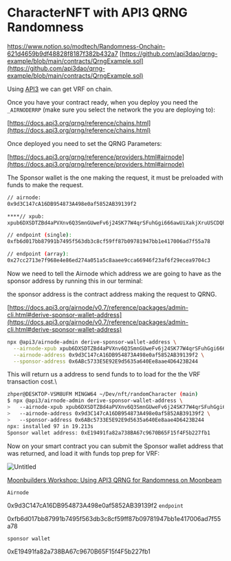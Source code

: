 # CharacterNFT with API3 QRNG Randomness
https://www.notion.so/modtech/Randomness-Onchain-621d4659b9df48828f8187f382b432a7
[https://github.com/api3dao/qrng-example/blob/main/contracts/QrngExample.sol](https://github.com/api3dao/qrng-example/blob/main/contracts/QrngExample.sol)

Using [API3](https://docs.api3.org/qrng) we can get VRF on chain.

Once you have your contract ready, when you deploy you need the `_AIRNODERRP` (make sure you select the network the you are deploying to):

[https://docs.api3.org/qrng/reference/chains.html](https://docs.api3.org/qrng/reference/chains.html)

Once deployed you need to set the QRNG Parameters:

[https://docs.api3.org/qrng/reference/providers.html#airnode](https://docs.api3.org/qrng/reference/providers.html#airnode)

The Sponsor wallet is the one making the request, it must be preloaded with funds to make the request.

```bash
// airnode:
0x9d3C147cA16DB954873A498e0af5852AB39139f2

****// xpub:
xpub6DXSDTZBd4aPVXnv6Q3SmnGUweFv6j24SK77W4qrSFuhGgi666awUiXakjXruUSCDQhhctVG7AQt67gMdaRAsDnDXv23bBRKsMWvRzo6kbf

// endpoint (single):
0xfb6d017bb87991b7495f563db3c8cf59ff87b09781947bb1e417006ad7f55a78

// endpoint (array):
0x27cc2713e7f968e4e86ed274a051a5c8aaee9cca66946f23af6f29ecea9704c3
```

Now we need to tell the Airnode which address we are going to have as the sponsor address by running this in our terminal:

the sponsor address is the contract address making the request to QRNG.

[https://docs.api3.org/airnode/v0.7/reference/packages/admin-cli.html#derive-sponsor-wallet-address](https://docs.api3.org/airnode/v0.7/reference/packages/admin-cli.html#derive-sponsor-wallet-address)

```bash
npx @api3/airnode-admin derive-sponsor-wallet-address \
  --airnode-xpub xpub6DXSDTZBd4aPVXnv6Q3SmnGUweFv6j24SK77W4qrSFuhGgi666awUiXakjXruUSCDQhhctVG7AQt67gMdaRAsDnDXv23bBRKsMWvRzo6kbf \
  --airnode-address 0x9d3C147cA16DB954873A498e0af5852AB39139f2 \
  --sponsor-address 0x6ABc5733E5E92E9d5635a640Ee8aae4D6423B244
```

This will return us a address to send funds to to load for the the VRF transaction cost.\

```bash
zhper@DESKTOP-VSM8UFM MINGW64 ~/Dev/nft/randomCharacter (main)
$ npx @api3/airnode-admin derive-sponsor-wallet-address \
>   --airnode-xpub xpub6DXSDTZBd4aPVXnv6Q3SmnGUweFv6j24SK77W4qrSFuhGgi666awUiXakjXruUSCDQhhctVG7AQt67gMdaRAsDnDXv23bBRKsMWvRzo6kbf \
>   --airnode-address 0x9d3C147cA16DB954873A498e0af5852AB39139f2 \
>   --sponsor-address 0x6ABc5733E5E92E9d5635a640Ee8aae4D6423B244
npx: installed 97 in 19.213s
Sponsor wallet address: 0xE19491fa82a738BA67c9670B65F15f4F5b227fb1
```

Now on your smart contract you can submit the Sponsor wallet address that was returned, and load it with funds top prep for VRF:

![Untitled](https://s3-us-west-2.amazonaws.com/secure.notion-static.com/e0dd1776-4fb7-4f9e-a03f-fa72e3a379c6/Untitled.png)

[Moonbuilders Workshop: Using API3 QRNG for Randomness on Moonbeam](https://www.youtube.com/watch?v=SZm1apO9Bqw)

`Airnode`

0x9d3C147cA16DB954873A498e0af5852AB39139f2
`endpoint`

0xfb6d017bb87991b7495f563db3c8cf59ff87b09781947bb1e417006ad7f55a78

`sponsor wallet`

0xE19491fa82a738BA67c9670B65F15f4F5b227fb1
